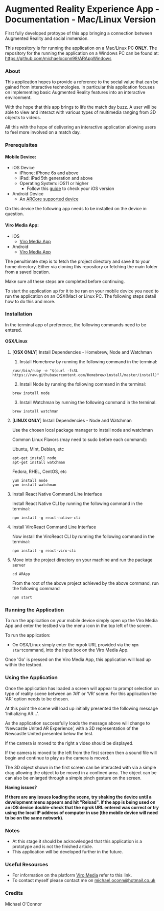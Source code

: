 # Augmented Reality Experience App - Documentation - Mac/Linux Version
First fully developed protoype of this app bringing a connection between Augmented Reality and social immersion. 

This repository is for running the application on a Mac/Linux PC **ONLY**. The repository for the running the application on a Windows PC can be found at: https://github.com/michaeloconn98/ARAppWindows 

### About 
This application hopes to provide a reference to the social value that can be gained from interactive technologies. In particular this application focuses on implementing basic Augmented Reality features into an interactive environment. 

With the hope that this app brings to life the match day buzz. A user will be able to view and interact with various types of multimedia ranging from 3D objects to videos. 

All this with the hope of delivering an interactive application allowing users to feel more involved on a match day.

### Prerequisites

#### Mobile Device:
* iOS Device
  * iPhone: iPhone 6s and above
  * iPad: iPad 5th generation and above
  * Operating System: iOS11 or higher 
    * Follow this [guide](https://support.apple.com/en-us/HT201685) to check your iOS version 
* Android Device
  * An [ARCore supported device](https://developers.google.com/ar/discover/supported-devices)
  
On this device the following app needs to be installed on the device in question.

#### Viro Media App:
* iOS
  * [Viro Media App](https://apps.apple.com/us/app/viro-media/id1163100576)
* Android
  * [Viro Media App](https://play.google.com/store/apps/details?id=com.viromedia.viromedia)

The penultimate step is to fetch the project directory and save it to your home directory. Either via cloning this repository or fetching the main folder from a saved location.

Make sure all these steps are completed before continuing.

To start the application up for it to be ran on your mobile device you need to run the application on an OSX(Mac)
or Linux PC. The following steps detail how to do this and more.

### Installation
In the terminal app of preference, the following commands need to be entered. 
#### OSX/Linux 
1.  [**OSX ONLY**] Install Dependencies - Homebrew, Node and Watchman
    1. Install Homebrew by running the following command in the terminal:
    ```
    /usr/bin/ruby -e "$(curl -fsSL https://raw.githubusercontent.com/Homebrew/install/master/install)"
    
    ```
    2. Install Node by running the following command in the terminal:
    ```
    brew install node
    ```
    3. Install Watchman by running the following command in the terminal:
    ```
    brew install watchman
    ```
    
1. [**LINUX ONLY**] Install Dependencies - Node and Watchman

    Use the chosen local package manager to install node and watchman

    Common Linux Flavors (may need to sudo before each command):

    Ubuntu, Mint, Debian, etc
    ```
    apt-get install node
    apt-get install watchman
    ```
    
    Fedora, RHEL, CentOS, etc
    ```
    yum install node
    yum install watchman
    ```

2. Install React Native Command Line Interface

    Install React Native CLI by running the following command in the terminal:
    ```
    npm install -g react-native-cli
    ```
    
3. Install ViroReact Command Line Interface

    Now install the ViroReact CLI by running the following command in the terminal:
    ```
    npm install -g react-viro-cli
    ```
    
4. Move into the project directory on your machine and run the package server
    ```
    cd ARApp
    ```
    From the root of the above project achieved by the above command, run the following command
    ```
    npm start
    ```
    
### Running the Application
To run the application on your mobile device simply open up the Viro Media App and enter the testbed via the menu icon in the top left of the screen.

To run the application:
* On OSX/Linux simply enter the ngrok URL provided via the ``npm start``command, into the input box on the Viro Media App.

Once 'Go' is pressed on the Viro Media App, this application will load up within the testbed.

### Using the Application
Once the application has loaded a screen will appear to prompt selection on type of reality scene between an ‘AR’ or ‘VR’ scene. For this application the ‘AR’ option needs to be chosen. 

At this point the scene will load up initially presented the following message ‘Initializing AR...’.

As the application successfully loads the message above will change to ‘Newcastle United AR Experience’, with a 3D representation of the Newcastle United presented below the test.

If the camera is moved to the right a video should be displayed.

If the camera is moved to the left from the first screen then a sound file will begin and continue to play as the camera is moved. 

The 3D object shown in the first screen can be interacted with via a simple drag allowing the object to be moved in a confined area. The object can be can also be enlarged through a simple pinch gesture on the screen.  

**Having issues?**

**If there are any issues loading the scene, try shaking the device until a development menu appears and hit "Reload". If the app is being used on an iOS device double-check that the ngrok URL entered was correct or try using the local IP address of computer in use (the mobile device will need to be on the same network).**

### Notes
* At this stage it should be acknowledged that this application is a prototype and is not the finished article.
* This application will be developed further in the future.

### Useful Resources
* For information on the platform [Viro Media](https://docs.viromedia.com/docs/viro-platform-overview) refer to this link.
* To contact myself please contact me on michael.oconn@hotmail.co.uk

### Credits
Michael O'Connor
